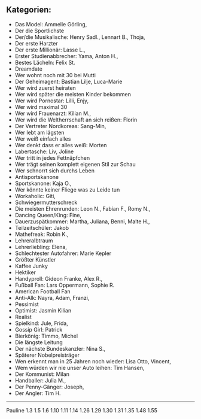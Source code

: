 ## Kategorien:
- Das Model: Ammelie Görling,
- Der die Sportlichste
- Der/die Musikalische: Henry Sadl., Lennart B., Thoja,
- Der erste Harzter
- Der erste Millionär: Lasse L., 
- Erster Studienabbrecher: Yama, Anton H.,
- Bestes Lächeln: Felix St.
- Dreamdate
- Wer wohnt noch mit 30 bei Mutti
- Der Geheimagent: Bastian Lilje, Luca-Marie
- Wer wird zuerst heiraten
- Wer wird später die meisten Kinder bekommen
- Wer wird Pornostar: Lilli, Enjy, 
- Wer wird maximal 30
- Wer wird Frauenarzt: Kilian M.,
- Wer wird die Weltherrschaft an sich reißen: Florin
- Der Vertreter Nordkoreas: Sang-Min,
- Wer lebt am lägsten
- Wer weiß einfach alles
- Wer denkt dass er alles weiß: Morten
- Labertasche: Liv, Joline
- Wer tritt in jedes Fettnäpfchen
- Wer trägt seinen komplett eigenen Stil zur Schau
- Wer schnorrt sich durchs Leben
- Antisportskanone
- Sportskanone: Kaja O.,
- Wer könnte keiner Fliege was zu Leide tun
- Workaholic: Giti, 
- Schwiegermutterschreck
- Die meisten Ehrenrunden: Leon N., Fabian F., Romy N.,
- Dancing Queen/King: Fine, 
- Dauerzuspätkommer: Martha, Juliana, Benni, Malte H., 
- Teilzeitschüler: Jakob
- Mathefreak: Robin K., 
- Lehreralbtraum
- Lehrerliebling: Elena, 
- Schlechtester Autofahrer: Marie Kepler
- Größter Künstler
- Kaffee Junky
- Hektiker
- Handyproll: Gideon Franke, Alex R., 
- Fußball Fan: Lars Oppermann, Sophie R.
- American Football Fan
- Anti-Alk: Nayra, Adam, Franzi, 
- Pessimist
- Optimist: Jasmin Kilian
- Realist
- Spielkind: Jule, Frida, 
- Gossip Girl: Patrick
- Bierkönig: Timmo, Michel
- Die längste Leitung
- Der nächste Bundeskanzler: Nina S., 
- Späterer Nobelpreisträger
- Wen erkennt man in 25 Jahren noch wieder: Lisa Otto, Vincent,
- Wem würden wir nie unser Auto leihen: Tim Hansen,
- Der Kommunist: Milan
- Handballer: Julia M., 
- Der Penny-Gänger: Joseph, 
- Der Angler: Tim H.
-------
Pauline 1.3
1.5
1.6
1.10
1.11
1.14
1.26
1.29
1.30
1.31
1.35
1.48
1.55





